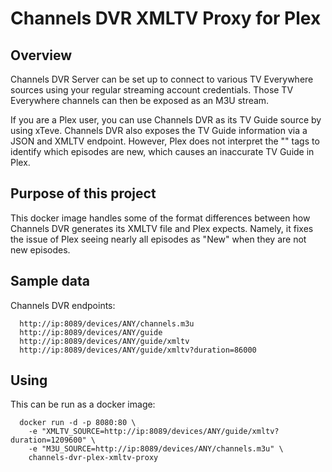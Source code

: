 # Channels DVR XMLTV Proxy for Plex

## Overview
Channels DVR Server can be set up to connect to various TV Everywhere sources
using your regular streaming account credentials. Those TV Everywhere channels
can then be exposed as an M3U stream.

If you are a Plex user, you can use Channels DVR as its TV Guide source by using
xTeve. Channels DVR also exposes the TV Guide information via a JSON and XMLTV
endpoint. However, Plex does not interpret the "<new />" tags to identify which
episodes are new, which causes an inaccurate TV Guide in Plex.

## Purpose of this project
This docker image handles some of the format differences between how Channels
DVR generates its XMLTV file and Plex expects. Namely, it fixes the issue of
Plex seeing nearly all episodes as "New" when they are not new episodes.

## Sample data
Channels DVR endpoints:
```
  http://ip:8089/devices/ANY/channels.m3u
  http://ip:8089/devices/ANY/guide
  http://ip:8089/devices/ANY/guide/xmltv
  http://ip:8089/devices/ANY/guide/xmltv?duration=86000
```

## Using
This can be run as a docker image:
```
  docker run -d -p 8080:80 \
    -e "XMLTV_SOURCE=http://ip:8089/devices/ANY/guide/xmltv?duration=1209600" \
    -e "M3U_SOURCE=http://ip:8089/devices/ANY/channels.m3u" \
    channels-dvr-plex-xmltv-proxy
```


